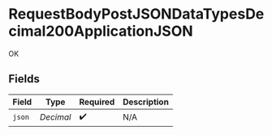 # RequestBodyPostJSONDataTypesDecimal200ApplicationJSON

OK


## Fields

| Field              | Type               | Required           | Description        |
| ------------------ | ------------------ | ------------------ | ------------------ |
| `json`             | *Decimal*          | :heavy_check_mark: | N/A                |